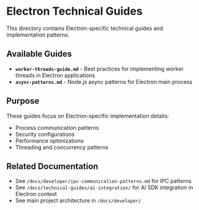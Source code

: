 # Electron Technical Guides

This directory contains Electron-specific technical guides and implementation patterns.

## Available Guides

- **`worker-threads-guide.md`** - Best practices for implementing worker threads in Electron applications
- **`async-patterns.md`** - Node.js async patterns for Electron main process

## Purpose

These guides focus on Electron-specific implementation details:

- Process communication patterns
- Security configurations
- Performance optimizations
- Threading and concurrency patterns

## Related Documentation

- See `/docs/developer/ipc-communication-patterns.md` for IPC patterns
- See `/docs/technical-guides/ai-integration/` for AI SDK integration in Electron context
- See main project architecture in `/docs/developer/`
